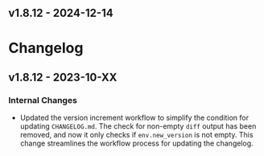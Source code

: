 ## v1.8.12 - 2024-12-14
# Changelog

## v1.8.12 - 2023-10-XX

### Internal Changes

- Updated the version increment workflow to simplify the condition for updating `CHANGELOG.md`. The check for non-empty `diff` output has been removed, and now it only checks if `env.new_version` is not empty. This change streamlines the workflow process for updating the changelog.

